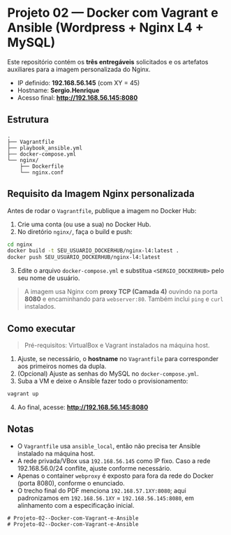 # Projeto 02 — Docker com Vagrant e Ansible (Wordpress + Nginx L4 + MySQL)

Este repositório contém os **três entregáveis** solicitados e os artefatos auxiliares para a imagem personalizada do Nginx.

- IP definido: **192.168.56.145** (com XY = 45)
- Hostname: **Sergio.Henrique**
- Acesso final: **http://192.168.56.145:8080**

## Estrutura

```
.
├── Vagrantfile
├── playbook_ansible.yml
├── docker-compose.yml
└── nginx/
    ├── Dockerfile
    └── nginx.conf
```

## Requisito da Imagem Nginx personalizada

Antes de rodar o `Vagrantfile`, publique a imagem no Docker Hub:

1. Crie uma conta (ou use a sua) no Docker Hub.
2. No diretório `nginx/`, faça o build e push:

```bash
cd nginx
docker build -t SEU_USUARIO_DOCKERHUB/nginx-l4:latest .
docker push SEU_USUARIO_DOCKERHUB/nginx-l4:latest
```

3. Edite o arquivo `docker-compose.yml` e substitua `<SERGIO_DOCKERHUB>` pelo seu nome de usuário.

> A imagem usa Nginx com **proxy TCP (Camada 4)** ouvindo na porta **8080** e encaminhando para `webserver:80`.
> Também inclui `ping` e `curl` instalados.

## Como executar

> Pré-requisitos: VirtualBox e Vagrant instalados na máquina host.

1. Ajuste, se necessário, o **hostname** no `Vagrantfile` para corresponder aos primeiros nomes da dupla.
2. (Opcional) Ajuste as senhas do MySQL no `docker-compose.yml`.
3. Suba a VM e deixe o Ansible fazer todo o provisionamento:

```bash
vagrant up
```

4. Ao final, acesse: **http://192.168.56.145:8080**

## Notas

- O `Vagrantfile` usa `ansible_local`, então não precisa ter Ansible instalado na máquina host.
- A rede privada/VBox usa `192.168.56.145` como IP fixo. Caso a rede 192.168.56.0/24 conflite, ajuste conforme necessário.
- Apenas o container `webproxy` é exposto para fora da rede do Docker (porta 8080), conforme o enunciado.
- O trecho final do PDF menciona `192.168.57.1XY:8080`; aqui padronizamos em `192.168.56.1XY` = `192.168.56.145:8080`, em alinhamento com a especificação inicial.
```
# Projeto-02--Docker-com-Vagrant-e-Ansible
# Projeto-02--Docker-com-Vagrant-e-Ansible
